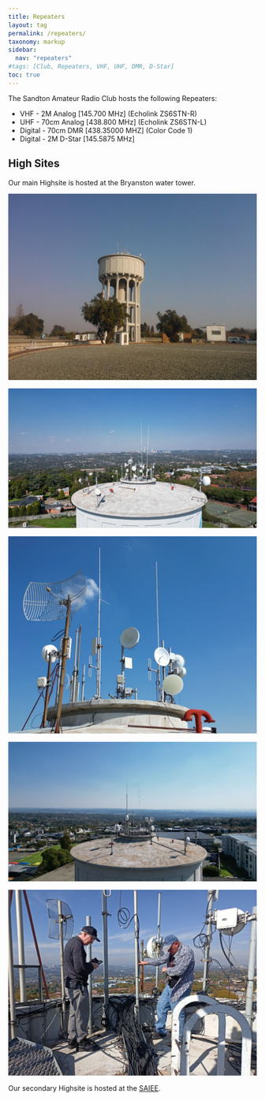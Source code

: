 ```yaml
---
title: Repeaters
layout: tag
permalink: /repeaters/
taxonomy: markup
sidebar:
  nav: "repeaters"
#tags: [Club, Repeaters, VHF, UHF, DMR, D-Star]
toc: true
---
```


The Sandton Amateur Radio Club hosts the following Repeaters:
- VHF - 2M Analog [145.700 MHz]   (Echolink ZS6STN-R) 
- UHF - 70cm Analog [438.800 MHz]  (Echolink ZS6STN-L)
- Digital - 70cm DMR [438.35000 MHZ] (Color Code 1)
- Digital - 2M D-Star [145.5875 MHz]


High Sites
---

Our main Highsite is hosted at the Bryanston water tower.

![Bryanston  Highsite](/assets/images/repeaters/HighSite.jpg)

![Bryanston  Highsite](/assets/images/repeaters/highsite-sandton.jpg)

![Bryanston  Highsite](/assets/images/repeaters/highsite-top.jpg)

![Bryanston  Highsite](/assets/images/repeaters/highsite-roodepoort.jpg)

![Bryanston  Highsite](/assets/images/repeaters/highsite-maintenance.jpg)


Our secondary Highsite is hosted at the <a href="https://www.saiee.org.za/" target="_blank">SAIEE</a>.